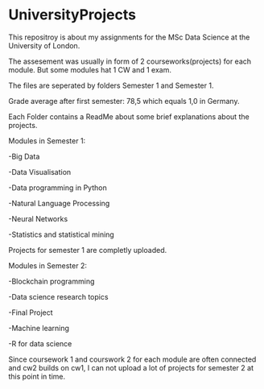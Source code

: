 # UniversityProjects

This repositroy is about my assignments for the MSc Data Science at the University of London.

The assesement was usually in form of 2 courseworks(projects) for each module. But some modules hat 1 CW and 1 exam.

The files are seperated by folders Semester 1 and Semester 1.

Grade average after first semester: 78,5 which equals 1,0 in Germany.

Each Folder contains a ReadMe about some brief explanations about the projects.

Modules in Semester 1:

-Big Data

-Data Visualisation

-Data programming in Python

-Natural Language Processing

-Neural Networks

-Statistics and statistical mining


Projects for semester 1 are completly uploaded.

Modules in Semester 2:

-Blockchain programming

-Data science research topics

-Final Project

-Machine learning

-R for data science


Since coursework 1 and courswork 2 for each module are often connected and cw2 builds on cw1, I can not upload a lot of projects for semester 2 at this point in time.
